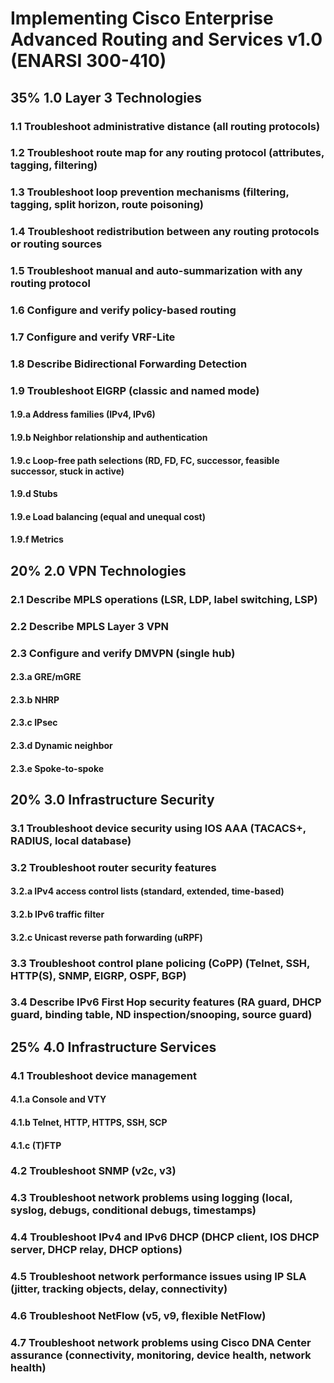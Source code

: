 # Implementing Cisco Enterprise Advanced Routing and Services v1.0 (ENARSI 300-410)
## 35% 1.0 Layer 3 Technologies
### 1.1 Troubleshoot administrative distance (all routing protocols)
### 1.2 Troubleshoot route map for any routing protocol (attributes, tagging, filtering)
### 1.3 Troubleshoot loop prevention mechanisms (filtering, tagging, split horizon, route poisoning)
### 1.4 Troubleshoot redistribution between any routing protocols or routing sources
### 1.5 Troubleshoot manual and auto-summarization with any routing protocol
### 1.6 Configure and verify policy-based routing
### 1.7 Configure and verify VRF-Lite
### 1.8 Describe Bidirectional Forwarding Detection
### 1.9 Troubleshoot EIGRP (classic and named mode)
#### 1.9.a Address families (IPv4, IPv6)
#### 1.9.b Neighbor relationship and authentication
#### 1.9.c Loop-free path selections (RD, FD, FC, successor, feasible successor, stuck in active)
#### 1.9.d Stubs
#### 1.9.e Load balancing (equal and unequal cost)
#### 1.9.f Metrics
## 20% 2.0 VPN Technologies
### 2.1 Describe MPLS operations (LSR, LDP, label switching, LSP)
### 2.2 Describe MPLS Layer 3 VPN
### 2.3 Configure and verify DMVPN (single hub)
#### 2.3.a GRE/mGRE
#### 2.3.b NHRP
#### 2.3.c IPsec
#### 2.3.d Dynamic neighbor
#### 2.3.e Spoke-to-spoke
## 20% 3.0 Infrastructure Security
### 3.1 Troubleshoot device security using IOS AAA (TACACS+, RADIUS, local database)
### 3.2 Troubleshoot router security features
#### 3.2.a IPv4 access control lists (standard, extended, time-based)
#### 3.2.b IPv6 traffic filter
#### 3.2.c Unicast reverse path forwarding (uRPF)
### 3.3 Troubleshoot control plane policing (CoPP) (Telnet, SSH, HTTP(S), SNMP, EIGRP, OSPF, BGP)
### 3.4 Describe IPv6 First Hop security features (RA guard, DHCP guard, binding table, ND inspection/snooping, source guard)
## 25% 4.0 Infrastructure Services
### 4.1 Troubleshoot device management
#### 4.1.a Console and VTY
#### 4.1.b Telnet, HTTP, HTTPS, SSH, SCP
#### 4.1.c (T)FTP
### 4.2 Troubleshoot SNMP (v2c, v3)
### 4.3 Troubleshoot network problems using logging (local, syslog, debugs, conditional debugs, timestamps)
### 4.4 Troubleshoot IPv4 and IPv6 DHCP (DHCP client, IOS DHCP server, DHCP relay, DHCP options)
### 4.5 Troubleshoot network performance issues using IP SLA (jitter, tracking objects, delay, connectivity)
### 4.6 Troubleshoot NetFlow (v5, v9, flexible NetFlow)
### 4.7 Troubleshoot network problems using Cisco DNA Center assurance (connectivity, monitoring, device health, network health)
